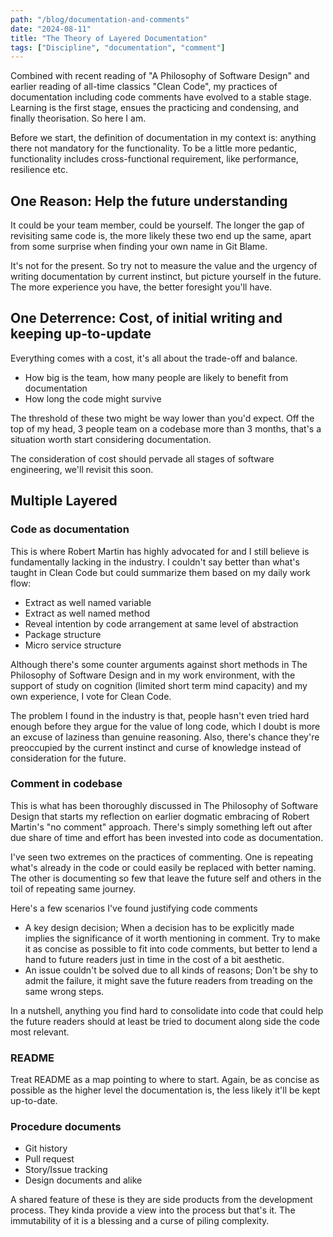 ```yaml
---
path: "/blog/documentation-and-comments"
date: "2024-08-11"
title: "The Theory of Layered Documentation"
tags: ["Discipline", "documentation", "comment"]
---
```


Combined with recent reading of "A Philosophy of Software Design" and earlier
reading of all-time classics "Clean Code", my practices of documentation
including code comments have evolved to a stable stage. Learning is the first
stage, ensues the practicing and condensing, and finally theorisation. So here
I am.

Before we start, the definition of documentation in my context is: anything
there not mandatory for the functionality. To be a little more pedantic,
functionality includes cross-functional requirement, like performance,
resilience etc.

## One Reason: Help the future understanding

It could be your team member, could be yourself. The longer the gap of
revisiting same code is, the more likely these two end up the same, apart from
some surprise when finding your own name in Git Blame.

It's not for the present. So try not to measure the value and the urgency of
writing documentation by current instinct, but picture yourself in the future.
The more experience you have, the better foresight you'll have.

## One Deterrence: Cost, of initial writing and keeping up-to-update

Everything comes with a cost, it's all about the trade-off and balance.

- How big is the team, how many people are likely to benefit from documentation
- How long the code might survive

The threshold of these two might be way lower than you'd expect. Off the top of
my head, 3 people team on a codebase more than 3 months, that's a situation
worth start considering documentation.

The consideration of cost should pervade all stages of software engineering,
we'll revisit this soon.

## Multiple Layered

### Code as documentation

This is where Robert Martin has highly advocated for and I still believe is
fundamentally lacking in the industry. I couldn't say better than what's taught
in Clean Code but could summarize them based on my daily work flow:

- Extract as well named variable
- Extract as well named method
- Reveal intention by code arrangement at same level of abstraction
- Package structure
- Micro service structure

Although there's some counter arguments against short methods in The Philosophy
of Software Design and in my work environment, with the support of study on
cognition (limited short term mind capacity) and my own experience, I vote for
Clean Code.

The problem I found in the industry is that, people hasn't even tried hard
enough before they argue for the value of long code, which I doubt is more an
excuse of laziness than genuine reasoning. Also, there's chance they're
preoccupied by the current instinct and curse of knowledge instead of
consideration for the future.

### Comment in codebase

This is what has been thoroughly discussed in The Philosophy of Software Design
that starts my reflection on earlier dogmatic embracing of Robert Martin's "no
comment" approach. There's simply something left out after due share of time
and effort has been invested into code as documentation.

I've seen two extremes on the practices of commenting. One is repeating what's
already in the code or could easily be replaced with better naming. The other
is documenting so few that leave the future self and others in the toil of
repeating same journey.

Here's a few scenarios I've found justifying code comments
- A key design decision; When a decision has to be explicitly made implies the
  significance of it worth mentioning in comment. Try to make it as concise as
  possible to fit into code comments, but better to lend a hand to future
  readers just in time in the cost of a bit aesthetic.
- An issue couldn't be solved due to all kinds of reasons; Don't be shy to
  admit the failure, it might save the future readers from treading on the same
  wrong steps.

In a nutshell, anything you find hard to consolidate into code that could help
the future readers should at least be tried to document along side the code
most relevant.

### README

Treat README as a map pointing to where to start. Again, be as concise as
possible as the higher level the documentation is, the less likely it'll be
kept up-to-date.

### Procedure documents

- Git history
- Pull request
- Story/Issue tracking
- Design documents and alike

A shared feature of these is they are side products from the development
process. They kinda provide a view into the process but that's it. The
immutability of it is a blessing and a curse of piling complexity.


